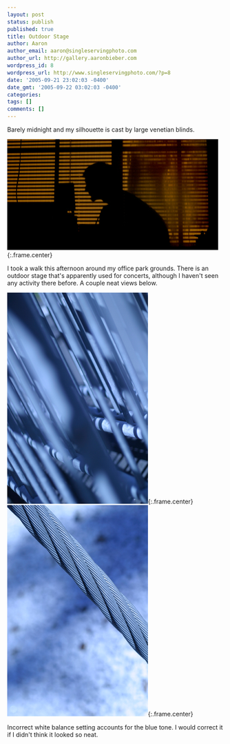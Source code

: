 ```yaml
---
layout: post
status: publish
published: true
title: Outdoor Stage
author: Aaron
author_email: aaron@singleservingphoto.com
author_url: http://gallery.aaronbieber.com
wordpress_id: 8
wordpress_url: http://www.singleservingphoto.com/?p=8
date: '2005-09-21 23:02:03 -0400'
date_gmt: '2005-09-22 03:02:03 -0400'
categories:
tags: []
comments: []
---
```

Barely midnight and my silhouette is cast by large venetian blinds.

![](/ssp/21sept05-03.jpg){:.frame.center}

I took a walk this afternoon around my office park grounds. There is an
outdoor stage that's apparently used for concerts, although I haven't
seen any activity there before. A couple neat views below.

![](/ssp/21sept05-01.jpg){:.frame.center}
 ![](/ssp/21sept05-02.jpg){:.frame.center}

Incorrect white balance setting accounts for the blue tone. I would
correct it if I didn't think it looked so neat.
